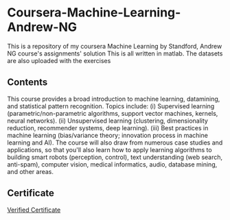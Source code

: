 # Coursera-Machine-Learning-Andrew-NG
This is a repository of my coursera Machine Learning by Standford, Andrew NG course's assignments' solution  This is all written in matlab. The datasets are also uploaded with the exercises

## Contents
This course provides a broad introduction to machine learning, datamining, and statistical pattern recognition. Topics include: (i) Supervised learning (parametric/non-parametric algorithms, support vector machines, kernels, neural networks). (ii) Unsupervised learning (clustering, dimensionality reduction, recommender systems, deep learning). (iii) Best practices in machine learning (bias/variance theory; innovation process in machine learning and AI). The course will also draw from numerous case studies and applications, so that you'll also learn how to apply learning algorithms to building smart robots (perception, control), text understanding (web search, anti-spam), computer vision, medical informatics, audio, database mining, and other areas.

## Certificate

[Verified Certificate](https://coursera.org/share/563c9a355360426941f2d27732ca3b31)

